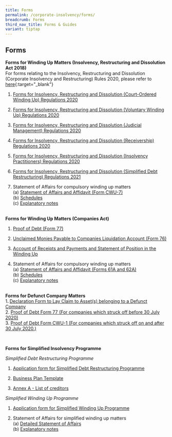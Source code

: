 ```yaml
---
title: Forms
permalink: /corporate-insolvency/forms/
breadcrumb: Forms
third_nav_title: Forms & Guides
variant: tiptap
---
```

<h2>Forms</h2>
<p><strong>Forms for Winding Up Matters (Insolvency, Restructuring and Dissolution Act 2018)</strong>
<br>For forms relating to the Insolvency, Restructuring and Dissolution (Corporate
Insolvency and Restructuring) Rules 2020, please refer to <a href="https://sso.agc.gov.sg/SL/IRDA2018-S603-2020/Uncommenced/20200729132927?DocDate=20200727&amp;ValidDt=20200730" rel="noopener noreferrer nofollow" target="_blank">here</a>{:target="_blank"}
<br>
</p>
<ol>
<li>
<p><a href="/files/Forms%20-%20IRD%20(Court-Ordered%20Winding%20Up)%20Reg%202020.pdf" rel="noopener noreferrer nofollow" target="_blank">Forms for Insolvency, Restructuring and Dissolution (Court-Ordered Winding Up) Regulations 2020</a>
<br>
</p>
</li>
<li>
<p><a href="/files/Forms%20-%20IRD%20(Voluntary%20Winding%20Up)%20Reg%202020.pdf" rel="noopener noreferrer nofollow" target="_blank">Forms for Insolvency, Restructuring and Dissolution (Voluntary Winding Up) Regulations 2020</a>
<br>
</p>
</li>
<li>
<p><a href="/files/Forms%20-%20IRD%20(Judicial%20Management)%20Reg%202020.pdf" rel="noopener noreferrer nofollow" target="_blank">Forms for Insolvency, Restructuring and Dissolution (Judicial Management) Regulations 2020</a>
<br>
</p>
</li>
<li>
<p><a href="/files/Forms%20-%20IRD%20(Receivership)%20Regs%202020.pdf" rel="noopener noreferrer nofollow" target="_blank">Forms for Insolvency, Restructuring and Dissolution (Receivership) Regulations 2020</a>
<br>
</p>
</li>
<li>
<p><a href="/files/Forms%20-%20IRD%20(IP)%20Regs%202020.pdf" rel="noopener noreferrer nofollow" target="_blank">Forms for Insolvency, Restructuring and Dissolution (Insolvency Practitioners) Regulations 2020</a>
<br>
</p>
</li>
<li>
<p><a href="/files/Form%20-%20IRD%20(SDRP)%20Reg%202021.pdf" rel="noopener noreferrer nofollow" target="_blank">Forms for Insolvency, Restructuring and Dissolution (Simplified Debt Restructuring) Regulations 2021</a>
<br>
</p>
</li>
<li>
<p>Statement of Affairs for compulsory winding up matters
<br>(a) <a href="/files/CWU-7%20Statement%20of%20Affairs%20summary_affidavit.docx" rel="noopener noreferrer nofollow" target="_blank">Statement of Affairs and Affidavit (Form CWU-7)</a>
<br>(b) <a href="/files/CWU-7%20SA%20schedules.xlsx" rel="noopener noreferrer nofollow" target="_blank">Schedules</a>
<br>(c) <a href="/files/CWU-7%20SA%20explanatory%20notes.pdf" rel="noopener noreferrer nofollow" target="_blank">Explanatory notes</a>
<br>
<br>
</p>
</li>
</ol>
<p><strong>Forms for Winding Up Matters (Companies Act)</strong>
</p>
<ol>
<li>
<p><a href="/files/linkclick1664.doc" rel="noopener noreferrer nofollow" target="_blank">Proof of Debt (Form 77)</a>
<br>
</p>
</li>
<li>
<p><a href="/files/UnclaimedMoniespayabletoCompaniesLiquidationAccountForm76.pdf" rel="noopener noreferrer nofollow" target="_blank">Unclaimed Monies Payable to Companies Liquidation Account (Form 76)</a>
<br>
</p>
</li>
<li>
<p><a href="/files/Acountofreceipts&amp;payments.pdf" rel="noopener noreferrer nofollow" target="_blank">Account of Receipts and Payments and Statement of Position in the Winding Up</a>
<br>
</p>
</li>
<li>
<p>Statement of Affairs for compulsory winding up matters
<br>(a) <a href="/files/linkclickfbe0.doc" rel="noopener noreferrer nofollow" target="_blank">Statement of Affairs and Affidavit (Forms 61A and 62A)</a>
<br>(b) <a href="/files/Schedule_A_L.xls" rel="noopener noreferrer nofollow" target="_blank">Schedules</a>
<br>(c) <a href="/files/linkclick99f4.pdf" rel="noopener noreferrer nofollow" target="_blank">Explanatory notes</a>
<br>
<br>
</p>
</li>
</ol>
<p><strong>Forms for Defunct Company Matters</strong>
<br>1<strong>. </strong><a href="https://io.mlaw.gov.sg/files/Declaration%20Form%20to%20the%20Official%20Receiver%20to%20Lay%20Claims.docx" rel="noopener nofollow" target="_blank">Declaration Form to Lay Claim to Asset(s) belonging to a Defunct Company </a>
<br>2. <a href="/files/linkclick1664.doc" rel="noopener noreferrer nofollow" target="_blank">Proof of Debt Form 77 (For companies which struck off before 30 July 2020)</a>
<br>3. <a href="/files/CWU_1_Proof_of_Debt.pdf" rel="noopener nofollow" target="_blank">Proof of Debt Form CWU-1 (For companies which struck off on and after 30 July 2020.)</a>
<br>
</p>
<p>
<br>
</p>
<p><strong>Forms for Simplified Insolvency Programme</strong>
</p>
<p><em>Simplified Debt Restructuring Programme</em>
<br>
</p>
<ol>
<li>
<p><a href="https://go.gov.sg/uxq6q2" rel="noopener noreferrer nofollow" target="_blank">Application form for Simplified Debt Restructuring Programme</a>
</p>
</li>
<li>
<p><a href="/files/SDRP_Business%20Plan%20Template.docx" rel="noopener noreferrer nofollow" target="_blank">Business Plan Template</a>
<br>
</p>
</li>
<li>
<p><a href="/files/SDRP_Annex%20A_List%20of%20creditors.xls" rel="noopener noreferrer nofollow" target="_blank">Annex A - List of creditors</a>
<br>
</p>
</li>
</ol>
<p><em>Simplified Winding Up Programme</em>
<br>
</p>
<ol data-tight="true" class="tight">
<li>
<p><a href="https://go.gov.sg/im8d1j" rel="noopener noreferrer nofollow" target="_blank">Application form for Simplified Winding Up Programme</a>
</p>
</li>
<li>
<p>Statement of Affairs for simplified winding up matters
<br>(a) <a href="/files/SWUP_Statement%20of%20Affairs.xls" rel="noopener noreferrer nofollow" target="_blank">Detailed Statement of Affairs</a>
<br>(b) <a href="/files/SWUP_SA%20Explanatory%20notes.pdf" rel="noopener noreferrer nofollow" target="_blank">Explanatory notes</a>
<br>
</p>
</li>
</ol>
<p></p>